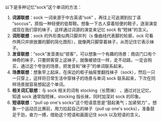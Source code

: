 以下是多种记忆“sock”这个单词的方法：
1. **词源联想**：sock 一词来源于中古英语“sok” ，再往上可追溯到拉丁语 “soccus”，原指一种轻便的低帮鞋。想象一下古人穿着轻便的鞋子，逐渐演变成现在我们穿的袜子，这样通过词源的演变来记忆 sock 有“短袜”的含义。
2. **词形联想**：sock 的外形类似两只脚并列（s 像曲线代表脚的轮廓，ock 可看作两只并排放置的脚的简化图形），就像两只脚穿着袜子，从而记住它表示袜子。
3. **发音联想**：“sock”发音类似“锁客”，可以想象一个有趣的场景：商店门口有个神奇的袜子，只要顾客穿上这袜子，就像被锁住一样，走不动路，一定会购买，通过这个夸张的场景，把发音和“袜子”的单词联系起来。 
4. **场景联想**：想象早上起床，在床边的柜子抽屉里翻找袜子（sock），然后一只一只穿上，这样将日常生活中穿袜子的场景与单词 sock 联系起来，下次在同样场景就容易想起这个单词。 
5. **相关词汇联想**：与 sock 相关的词有 stocking（长筒袜） ，通过对比记忆，知道 sock 通常指短袜，stocking 指长袜，同时加深对 sock 的印象。 
6. **短语联想**：“pull up one's socks”这个短语意思是“鼓起勇气；加紧努力” 。想象一个运动员比赛前，用力拉起自己的袜子（pull up one's socks），准备鼓足干劲，奋力一搏，借助这个短语和画面记住 sock 以及短语的含义。 